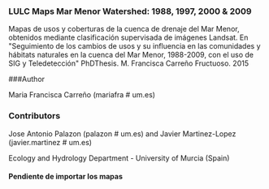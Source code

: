 ### LULC Maps Mar Menor Watershed: 1988, 1997, 2000 & 2009

Mapas de usos y coberturas de la cuenca de drenaje del Mar Menor, obtenidos mediante clasificación supervisada de imágenes Landsat. En  "Seguimiento de los cambios de usos y su influencia en las comunidades y hábitats naturales en la cuenca del Mar Menor, 1988-2009, con el uso de SIG y Teledetección" PhDThesis. M. Francisca Carreño Fructuoso. 2015

###Author

Maria Francisca Carreño (mariafra # um.es)

### Contributors

Jose Antonio Palazon (palazon # um.es) and Javier Martinez-Lopez (javier.martinez # um.es)

Ecology and Hydrology Department - University of Murcia (Spain)


#### Pendiente de importar los mapas
